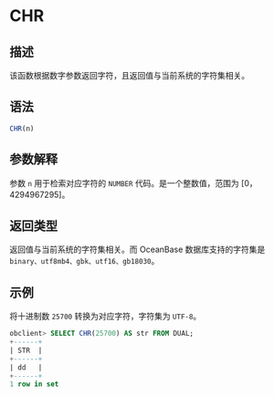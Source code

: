 # CHR

## 描述

该函数根据数字参数返回字符，且返回值与当前系统的字符集相关。

## 语法

```sql
CHR(n)
```

## 参数解释

参数 `n` 用于检索对应字符的 `NUMBER` 代码。是一个整数值，范围为 \[0，4294967295\]。

## 返回类型

返回值与当前系统的字符集相关。而 OceanBase 数据库支持的字符集是 `binary、utf8mb4、gbk、utf16、gb18030`。

## 示例

将十进制数 `25700` 转换为对应字符，字符集为 `UTF-8`。

```sql
obclient> SELECT CHR(25700) AS str FROM DUAL;
+------+
| STR  |
+------+
| dd   |
+------+
1 row in set
```

